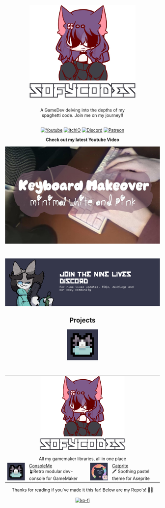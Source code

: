 <div style ="tc display:flex;" align="center">
  <a href="https://www.youtube.com/watch?v=fC7oUOUEEi4"><img src="assets/newprofile.png" height="300"></a>
</div>

## 

<div align="center">A GameDev delving into the depths of my<br> spaghetti code. Join me on my journey!!</div>

<br>
<div align="center">
<p align="center">
<a href="https://www.youtube.com/channel/UCk1zfyn_jBVkkYiQ9FCmtig"><img alt="Youtube" src="https://img.shields.io/badge/youtube-FF0000?&style?&style=for-the-badge&logo=youtube&logoColor=white&alt=youtube style="margin-bottom: 5px;"></a>
<a href="https://sofycodes.itch.io/"><img alt="ItchIO" src="https://img.shields.io/badge/itch.io-fa5c5c?&style?&style=for-the-badge&logo=itch.io&logoColor=white&alt=youtube style="margin-bottom: 5px;"></a>
<a href="https://discord.gg/UdpBpxQBB8"><img alt="Discord" src="https://img.shields.io/badge/Discord-7289da?&style?&style=for-the-badge&logo=discord&logoColor=white&alt=discord style="margin-bottom: 5px;"></a>
<a href="https://www.patreon.com/SofyCodes"><img alt="Patreon" src="https://img.shields.io/badge/KoFi-FF5E5B?&style?&style=for-the-badge&logo=ko-fi&logoColor=white&alt=ko-fi style="margin-bottom: 5px;"></a>
</p>
	
**Check out my latest Youtube Video**


<a href="https://www.youtube.com/watch?v=JK5_4yeGQKk" target="_blank"><img src="assets/thumbnail1.jpg" alt="YT" height="315" />
</a>

<br>

<p align="center">
<a href="https://discord.gg/UdpBpxQBB8"><img alt="Discord" src="assets/discord.png"></a>
</p>

## Projects

<p align="center">
<a href="https://sofydev.itch.io/nine-lives"><img alt="Aseprite" src=assets/Nyat.png></a>
</p>
<br>

<table align="center">
    <tr>
        <td colspan="4" align="center"><a href="https://github.com/JujuAdams/TheJujuverse"><img src="assets/newprofile.png" style="height:240px"></a><br><b></b><br>
		All my gamemaker libraries, all in one place</td>
    </tr>
    <tr>
        <td align="right"><a href="https://github.com/SofyCodes/consoleMe"><img src="assets/Nyat.png" style="width:120px"></a></td>
        <td><a href="https://github.com/SofyCodes/consoleMe">ConsoleMe</a><br>🪴Retro modular dev-console for GameMaker</td>
	<td align="right"><a href="https://github.com/SofyCodes/consoleMe"><img src="assets/ase.png" style="width:120px"></a></td>
        <td><a href="https://github.com/catppuccin/aseprite">Catprite</a><br>🖍 Soothing pastel theme for Aseprite</td>
    </tr>
</table>

Thanks for reading if you've made it this far! Below are my Repo's! 🌺🐝
<br>
<br>
[![ko-fi](https://ko-fi.com/img/githubbutton_sm.svg)](https://ko-fi.com/X8X0EIFPZ)


